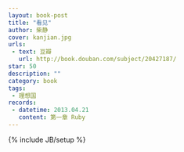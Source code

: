 ```yaml
---
layout: book-post 
title: "看见"
author: 柴静
cover: kanjian.jpg
urls:
 - text: 豆瓣
   url: http://book.douban.com/subject/20427187/
star: 50
description: ""
category: book 
tags: 
 - 理想国
records:
 - datetime: 2013.04.21
   content: 第一章 Ruby
---
```

{% include JB/setup %}
